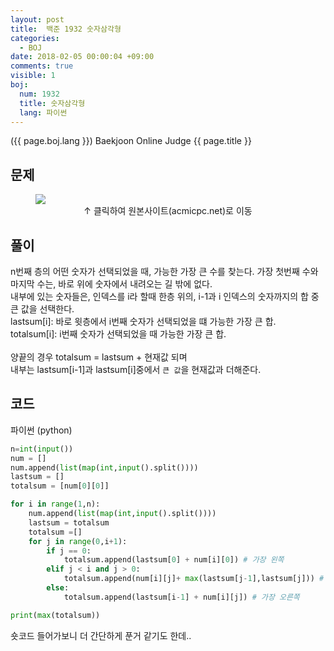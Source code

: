 ```yaml
---
layout: post
title:  백준 1932 숫자삼각형
categories:
  - BOJ
date: 2018-02-05 00:00:04 +09:00
comments: true
visible: 1
boj:
  num: 1932
  title: 숫자삼각형
  lang: 파이썬
---
```


({{ page.boj.lang }}) Baekjoon Online Judge {{ page.title }}


## 문제

<figure>
<a href="https://www.acmicpc.net/problem/{{ page.boj.num }}" target="_blank">
<img src="/assets/posts/boj/{{ page.boj.num }}.png"></a>
<figcaption align="middle">
&uarr; 클릭하여 원본사이트(acmicpc.net)로 이동
</figcaption>
</figure>

## 풀이
n번째 층의 어떤 숫자가 선택되었을 때, 가능한 가장 큰 수를 찾는다.
가장 첫번째 수와 마지막 수는, 바로 위에 숫자에서 내려오는 길 밖에 없다. <br />
내부에 있는 숫자들은, 인덱스를 i라 할때 한층 위의, i-1과 i 인덱스의 숫자까지의 합 중 큰 값을 선택한다.
<br />
lastsum[i]: 바로 윗층에서 i번째 숫자가 선택되었을 떄 가능한 가장 큰 합. <br />
totalsum[i]: i번째 숫자가 선택되었을 때 가능한 가장 큰 합. <br />
<br />
양끝의 경우 totalsum = lastsum + 현재값 되며 <br />
내부는 lastsum[i-1]과 lastsum[i]중에서 `큰 값`을 현재값과 더해준다.

## 코드
파이썬 (python)
```py
n=int(input())
num = []
num.append(list(map(int,input().split())))
lastsum = []
totalsum = [num[0][0]]

for i in range(1,n):
    num.append(list(map(int,input().split())))
    lastsum = totalsum
    totalsum =[]
    for j in range(0,i+1):
        if j == 0:
            totalsum.append(lastsum[0] + num[i][0]) # 가장 왼쪽
        elif j < i and j > 0:
            totalsum.append(num[i][j]+ max(lastsum[j-1],lastsum[j])) # 내부
        else:
            totalsum.append(lastsum[i-1] + num[i][j]) # 가장 오른쪽

print(max(totalsum))
```

숏코드 들어가보니 더 간단하게 푼거 같기도 한데..
